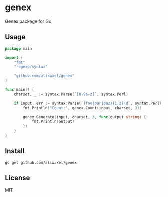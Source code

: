 # genex

Genex package for Go

## Usage

```go
package main

import (
    "fmt"
	"regexp/syntax"

	"github.com/alixaxel/genex"
)

func main() {
    charset, _ := syntax.Parse(`[0-9a-z]`, syntax.Perl)

    if input, err := syntax.Parse(`(foo|bar|baz){1,2}\d`, syntax.Perl); err == nil {
    	fmt.Println("Count:", genex.Count(input, charset, 3))

    	genex.Generate(input, charset, 3, func(output string) {
    		fmt.Println(output)
    	})
    }
}
```

## Install

	go get github.com/alixaxel/genex

## License

MIT
